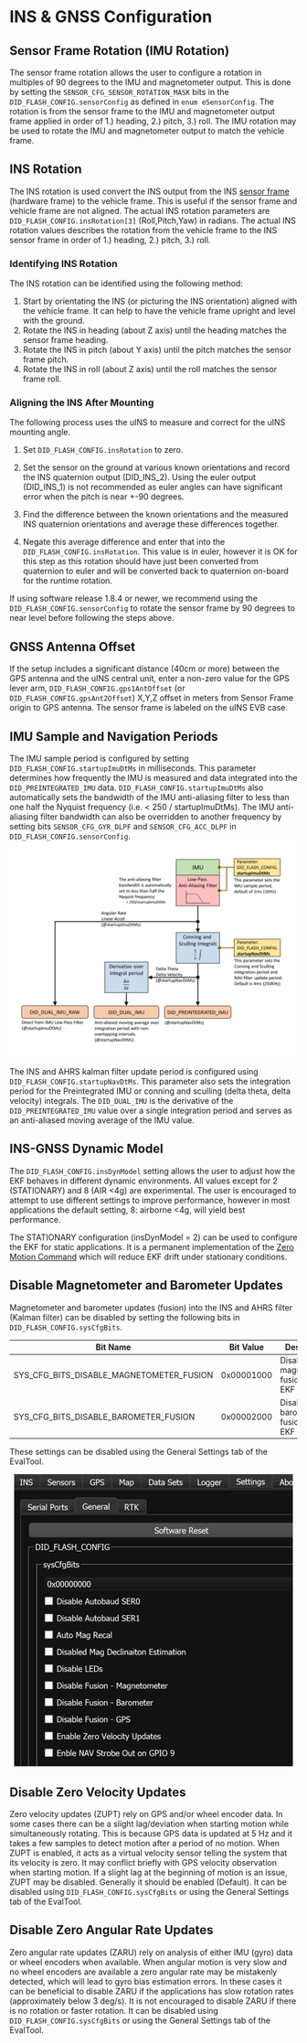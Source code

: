 # INS & GNSS Configuration

## Sensor Frame Rotation (IMU Rotation)

The sensor frame rotation allows the user to configure a rotation in multiples of 90 degrees to the IMU and magnetometer output.  This is done by setting the `SENSOR_CFG_SENSOR_ROTATION_MASK` bits in the `DID_FLASH_CONFIG.sensorConfig` as defined in `enum eSensorConfig`.  The rotation is from the sensor frame to the IMU and magnetometer output frame applied in order of 1.) heading, 2.) pitch, 3.) roll.  The IMU rotation may be used to rotate the IMU and magnetometer output to match the vehicle frame.   

## INS Rotation

The INS rotation is used convert the INS output from the INS [sensor frame](../../reference/coordinate_frames/#sensor-frame) (hardware frame) to the vehicle frame.  This is useful if the sensor frame and vehicle frame are not aligned.  The actual INS rotation parameters are `DID_FLASH_CONFIG.insRotation[3]` (Roll,Pitch,Yaw) in radians.  The actual INS rotation values describes the rotation from the vehicle frame to the INS sensor frame in order of 1.) heading, 2.) pitch, 3.) roll.  

### Identifying INS Rotation

The INS rotation can be identified using the following method:  

1. Start by orientating the INS (or picturing the INS orientation) aligned with the vehicle frame.  It can help to have the vehicle frame upright and level with the ground.
2. Rotate the INS in heading (about Z axis) until the heading matches the sensor frame heading.
3. Rotate the INS in pitch (about Y axis) until the pitch matches the sensor frame pitch.
4. Rotate the INS in roll (about Z axis) until the roll matches the sensor frame roll.

### Aligning the INS After Mounting  

The following process uses the uINS to measure and correct for the uINS mounting angle. 

1. Set `DID_FLASH_CONFIG.insRotation` to zero. 

2. Set the sensor on the ground at various known orientations and record the INS quaternion output (DID_INS_2).  Using the euler output (DID_INS_1) is not recommended as euler angles can have significant error when the pitch is near +-90 degrees.

3. Find the difference between the known orientations and the measured INS quaternion orientations and average these differences together. 

4. Negate this average difference and enter that into the `DID_FLASH_CONFIG.insRotation`. This value is in euler, however it is OK for this step as this rotation should have just been converted from quaternion to euler and will be converted back to quaternion on-board for the runtime rotation.

If using software release 1.8.4 or newer, we recommend using the `DID_FLASH_CONFIG.sensorConfig` to rotate the sensor frame by 90 degrees to near level before following the steps above. 

## GNSS Antenna Offset

If the setup includes a significant distance (40cm or more) between the GPS antenna and the uINS central unit, enter a non-zero value for the GPS lever arm, `DID_FLASH_CONFIG.gps1AntOffset` (or  `DID_FLASH_CONFIG.gpsAnt2Offset`) X,Y,Z offset in meters from Sensor Frame origin to GPS antenna.  The sensor frame is labeled on the uINS EVB case.

## IMU Sample and Navigation Periods

The IMU sample period is configured by setting `DID_FLASH_CONFIG.startupImuDtMs`  in milliseconds.  This parameter determines how frequently the IMU is measured and data integrated into the `DID_PREINTEGRATED_IMU` data.  `DID_FLASH_CONFIG.startupImuDtMs` also automatically sets the bandwidth of the IMU anti-aliasing filter to less than one half the Nyquist frequency (i.e. < 250 / startupImuDtMs).  The IMU anti-aliasing filter bandwidth can also be overridden to another frequency by setting bits `SENSOR_CFG_GYR_DLPF` and `SENSOR_CFG_ACC_DLPF` in `DID_FLASH_CONFIG.sensorConfig`. ![](../images/imu_chain.svg)

The INS and AHRS kalman filter update period is configured using `DID_FLASH_CONFIG.startupNavDtMs`.  This parameter also sets the integration period for the Preintegrated IMU or conning and sculling (delta theta, delta velocity) integrals.  The `DID_DUAL_IMU`  is the derivative of the `DID_PREINTEGRATED_IMU` value over a single integration period and serves as an anti-aliased moving average of the IMU value.

## INS-GNSS Dynamic Model
The `DID_FLASH_CONFIG.insDynModel` setting allows the user to adjust how the EKF behaves in different dynamic environments. All values except for 2 (STATIONARY) and 8 (AIR <4g) are experimental. The user is encouraged to attempt to use different settings to improve performance, however in most applications
the default setting, 8: airborne <4g, will yield best performance.

The STATIONARY configuration (insDynModel = 2) can be used to configure the EKF for static applications. It is a permanent implementation of the [Zero Motion Command](../application-config/zero_motion_command.md) which will reduce EKF drift under stationary conditions.

## Disable Magnetometer and Barometer Updates

Magnetometer and barometer updates (fusion) into the INS and AHRS filter (Kalman filter) can be disabled by setting the following bits in `DID_FLASH_CONFIG.sysCfgBits`.

| Bit Name                                 | Bit Value  | Description                          |
| ---------------------------------------- | ---------- | ------------------------------------ |
| SYS_CFG_BITS_DISABLE_MAGNETOMETER_FUSION | 0x00001000 | Disable magnetometer fusion into EKF |
| SYS_CFG_BITS_DISABLE_BAROMETER_FUSION    | 0x00002000 | Disable barometer fusion into EKF    |

These settings can be disabled using the General Settings tab of the EvalTool.

<center>

![evaltool_general_settings](../images/evaltool_general_settings2.png)

</center>

## Disable Zero Velocity Updates

Zero velocity updates (ZUPT) rely on GPS and/or wheel encoder data. In some cases there can be a slight lag/deviation when starting motion while simultaneously rotating. This is because GPS data is updated at 5 Hz and it takes a few samples to detect motion after a period of no motion. When ZUPT is enabled, it acts as a virtual velocity sensor telling the system that its velocity is zero. It may conflict briefly with GPS velocity observation when starting motion. If a slight lag at the beginning of motion is an issue, ZUPT may be disabled. Generally it should be enabled (Default). It can be disabled using `DID_FLASH_CONFIG.sysCfgBits` or using the General Settings tab of the EvalTool.

## Disable Zero Angular Rate Updates

Zero angular rate updates (ZARU) rely on analysis of either IMU (gyro) data or wheel encoders when available. When angular motion is very slow and no wheel encoders are available a zero angular rate may be mistakenly detected, which will lead to gyro bias estimation errors. In these cases it can be beneficial  to disable ZARU if the applications has slow rotation rates (approximately below 3 deg/s). It is not encouraged to disable ZARU if there is no rotation or faster rotation. It can be disabled using `DID_FLASH_CONFIG.sysCfgBits` or using the General Settings tab of the EvalTool.

